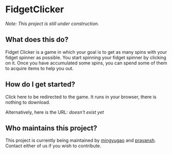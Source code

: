 # FidgetClicker

*Note: This project is still under construction.*

## What does this do? 

Fidget Clicker is a game in which your goal is to get as many spins with your fidget spinner as possible. You start spinning your fidget spinner by clicking on it. Once you have accumulated some spins, you can spend some of them to acquire items to help you out. 

## How do I get started? 

Click here to be redirected to the game. It runs in your browser, there is nothing to download. 

Alternatively, here is the URL: *doesn't exist yet*

## Who maintains this project? 

This project is currently being maintained by [mingyugao][1] and [prayansh][2]. 
Contact either of us if you wish to contribute. 

  [1]: https://github.com/mingyugao
  [2]: https://github.com/prayansh
